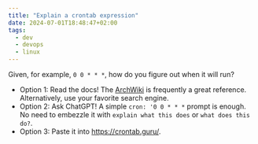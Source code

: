 ```yaml
---
title: "Explain a crontab expression"
date: 2024-07-01T18:48:47+02:00
tags:
  - dev
  - devops
  - linux
---
```


Given, for example, `0 0 * * *`, how do you figure out when it will run?

<!--more-->

- Option 1: Read the docs! The [ArchWiki](https://wiki.archlinux.org/title/Cron)
  is frequently a great reference. Alternatively, use your favorite search
  engine.
- Option 2: Ask ChatGPT! A simple `cron: '0 0 * * *` prompt is enough. No need
  to embezzle it with `explain what this does` or `what does this do?`.
- Option 3: Paste it into https://crontab.guru/.
